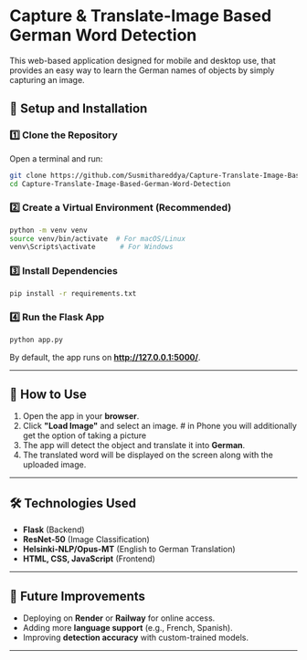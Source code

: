 # Capture & Translate-Image Based German Word Detection
This web-based application designed for mobile and desktop use, that provides an easy way to learn the German names of objects by simply capturing an image.
## 🔧 Setup and Installation  

### 1️⃣ **Clone the Repository**  
Open a terminal and run:  
```bash
git clone https://github.com/Susmithareddya/Capture-Translate-Image-Based-German-Word-Detection.git
cd Capture-Translate-Image-Based-German-Word-Detection
```

### 2️⃣ **Create a Virtual Environment (Recommended)**  
```bash
python -m venv venv
source venv/bin/activate  # For macOS/Linux
venv\Scripts\activate      # For Windows
```

### 3️⃣ **Install Dependencies**  
```bash
pip install -r requirements.txt
```

### 4️⃣ **Run the Flask App**  
```bash
python app.py
```

By default, the app runs on **http://127.0.0.1:5000/**.

---
## 📱 How to Use  

1. Open the app in your **browser**.  
2. Click **"Load Image"** and select an image.  # in Phone you will additionally get the option of taking a picture
3. The app will detect the object and translate it into **German**.  
4. The translated word will be displayed on the screen along with the uploaded image.
---
## 🛠 Technologies Used  
- **Flask** (Backend)  
- **ResNet-50** (Image Classification)  
- **Helsinki-NLP/Opus-MT** (English to German Translation)  
- **HTML, CSS, JavaScript** (Frontend)  

---

## 🎯 Future Improvements  
- Deploying on **Render** or **Railway** for online access.  
- Adding more **language support** (e.g., French, Spanish).  
- Improving **detection accuracy** with custom-trained models.  

---

